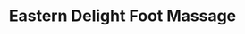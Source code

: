 ---
title: "Eastern Delight Foot Massage"
url: /aberdeen/eastern-delight-foot-massage/
shop: massage
---